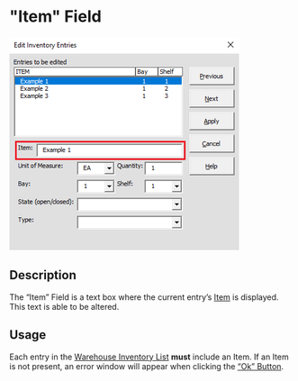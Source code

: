 # "Item" Field

![Alt text](/images/image44.png "Item Field")

## Description

The “Item” Field is a text box where the current entry’s [Item](07_item.md) is displayed. This text is able to be altered.

## Usage

Each entry in the [Warehouse Inventory List](06_warehouse_inventory_list.md) **must** include an Item. If an Item is not present, an error window will appear when clicking the [“Ok” Button](39_ok_button.md).
